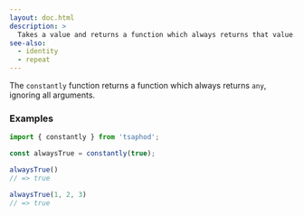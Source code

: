 ```yaml
---
layout: doc.html
description: >
  Takes a value and returns a function which always returns that value.
see-also:
  - identity
  - repeat
---
```


The `constantly` function returns a function which always returns `any`, ignoring all arguments.

### Examples

```js
import { constantly } from 'tsaphod';

const alwaysTrue = constantly(true);

alwaysTrue()
// => true

alwaysTrue(1, 2, 3)
// => true
```

